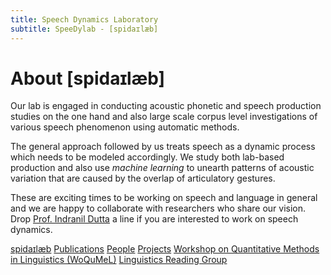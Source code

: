 ```yaml
---
title: Speech Dynamics Laboratory
subtitle: SpeeDylab - [spidaɪlæb]
---
```


# About [spidaɪlæb]
Our lab is engaged in conducting acoustic phonetic and speech production studies on the one hand and also large scale corpus level investigations of various speech phenomenon using automatic methods.

The general approach followed by us treats speech as a dynamic process which needs to be modeled accordingly. We study both lab-based production and also use *machine learning* to unearth patterns of acoustic variation that are caused by the overlap of articulatory gestures.

These are exciting times to be working on speech and language in general and we are happy to collaborate with researchers who share our vision. Drop [Prof. Indranil Dutta](mailto:indranildutta.lnl@jadavpuruniversity.in) a line if you are interested to work on speech dynamics.

[spidaɪlæb](index.md) [Publications](pubs.md) [People](people.md) [Projects](projects.md) [Workshop on Quantitative Methods in Linguistics (WoQuMeL)](summ_wkshp.md) [Linguistics Reading Group](rg.md)
<!-- [#KnowCoDA](KnowCoDA.md) -->
